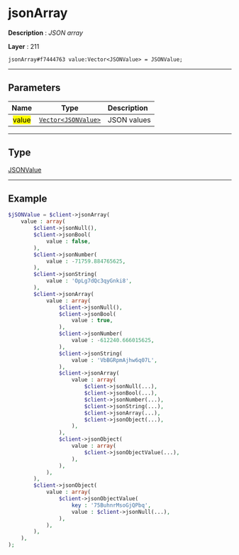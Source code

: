 # jsonArray

**Description** : *JSON array*

**Layer** : 211

```tl
jsonArray#f7444763 value:Vector<JSONValue> = JSONValue;
```

---

## Parameters

| Name | Type | Description |
| :---: | :---: | :--- |
| <mark>value</mark> | [`Vector<JSONValue>`](type/JSONValue) | JSON values |

---

## Type

[JSONValue](type/JSONValue)

---

## Example

```php
$jSONValue = $client->jsonArray(
	value : array(
		$client->jsonNull(),
		$client->jsonBool(
			value : false,
		),
		$client->jsonNumber(
			value : -71759.884765625,
		),
		$client->jsonString(
			value : 'OpLg7dQc3qyGnki8',
		),
		$client->jsonArray(
			value : array(
				$client->jsonNull(),
				$client->jsonBool(
					value : true,
				),
				$client->jsonNumber(
					value : -612240.666015625,
				),
				$client->jsonString(
					value : 'VbBGRpmAjhw6q07L',
				),
				$client->jsonArray(
					value : array(
						$client->jsonNull(...),
						$client->jsonBool(...),
						$client->jsonNumber(...),
						$client->jsonString(...),
						$client->jsonArray(...),
						$client->jsonObject(...),
					),
				),
				$client->jsonObject(
					value : array(
						$client->jsonObjectValue(...),
					),
				),
			),
		),
		$client->jsonObject(
			value : array(
				$client->jsonObjectValue(
					key : '75BuhnrMsoGjQPbq',
					value : $client->jsonNull(...),
				),
			),
		),
	),
);
```
